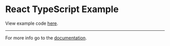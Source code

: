 # React TypeScript Example

View example code [here](./src/app.tsx).

---

For more info go to the [documentation](https://kyco.github.io/eeaas/).
